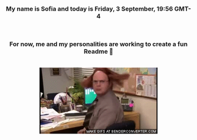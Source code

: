 


<div align="center">
<h3 >My name is Sofia and today is Friday, 3 September, 19:56 GMT-4</h3><br>
<h3 >For now, me and my personalities are working to create a fun Readme 👋
</h3><br>
<img src='img/dwight.gif' alt='working...'/>
</div>
